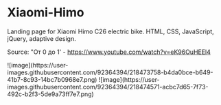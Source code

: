 # Xiaomi-Himo

Landing page for Xiaomi Himo C26 electric bike. HTML, CSS, JavaScript, jQuery, adaptive design.

Source: "От 0 до 1' - https://www.youtube.com/watch?v=eK96OuHEEl4

<p float="left">
    ![image](https://user-images.githubusercontent.com/92364394/218473758-b4da0bce-b649-41b7-8c93-14bc7b0968e7.png)
    ![image](https://user-images.githubusercontent.com/92364394/218474571-acbc7d65-7f73-492c-b2f3-5de9a73ff7e7.png)
</p>



